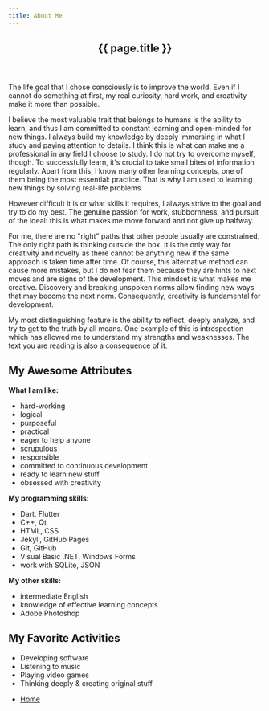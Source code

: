 ```yaml
---
title: About Me
---
```

<section markdown="1">

<header class="major">
    <h2>{{ page.title }}</h2>
</header>

The life goal that I chose consciously is to improve the world. Even if I cannot do something at first, my real curiosity, hard work, and creativity make it more than possible. 

I believe the most valuable trait that belongs to humans is the ability to learn, and thus I am committed to constant learning and open-minded for new things. I always build my knowledge by deeply immersing in what I study and paying attention to details. I think this is what can make me a professional in any field I choose to study. I do not try to overcome myself, though. To successfully learn, it's crucial to take small bites of information regularly. Apart from this, I know many other learning concepts, one of them being the most essential: practice. That is why I am used to learning new things by solving real-life problems.

However difficult it is or what skills it requires, I always strive to the goal and try to do my best. The genuine passion for work, stubbornness, and pursuit of the ideal: this is what makes me move forward and not give up halfway.

For me, there are no "right" paths that other people usually are constrained. The only right path is thinking outside the box. It is the only way for creativity and novelty as there cannot be anything new if the same approach is taken time after time. Of course, this alternative method can cause more mistakes, but I do not fear them because they are hints to next moves and are signs of the development. This mindset is what makes me creative. Discovery and breaking unspoken norms allow finding new ways that may become the next norm. Consequently, creativity is fundamental for development.

My most distinguishing feature is the ability to reflect, deeply analyze, and try to get to the truth by all means. One example of this is introspection which has allowed me to understand my strengths and weaknesses. The text you are reading is also a consequence of it.

</section>

<section markdown="1">

## My Awesome Attributes

**What I am like:** 
- hard-working
- logical
- purposeful
- practical
- eager to help anyone 
- scrupulous 
- responsible 
- committed to continuous development
- ready to learn new stuff 
- obsessed with creativity

**My programming skills:**
- Dart, Flutter
- C++, Qt
- HTML, CSS
- Jekyll, GitHub Pages
- Git, GitHub
- Visual Basic .NET, Windows Forms
- work with SQLite, JSON

**My other skills:**
- intermediate English 
- knowledge of effective learning concepts
- Adobe Photoshop

## My Favorite Activities
- Developing software 
- Listening to music 
- Playing video games 
- Thinking deeply & creating original stuff 

</section>

<section>
	<ul class="actions">
		<li><a href="/" class="button">Home</a></li>
	</ul>
</section>